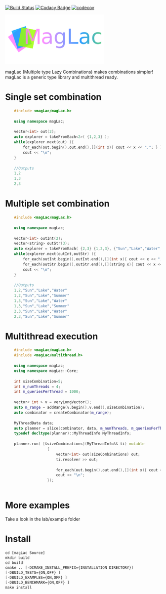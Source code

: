 [![Build Status](https://travis-ci.com/danoan/magLac.svg?branch=master)](https://travis-ci.com/danoan/magLac)
[![Codacy Badge](https://api.codacy.com/project/badge/Grade/759c30de9365427dbaeaaf4bf1668ba5)](https://app.codacy.com/app/danoan/magLac?utm_source=github.com&utm_medium=referral&utm_content=danoan/magLac&utm_campaign=Badge_Grade_Dashboard)
[![codecov](https://codecov.io/gh/danoan/magLac/branch/master/graph/badge.svg)](https://codecov.io/gh/danoan/magLac)



<img src="logo.png" width="320px">

magLac (Multiple type Lazy Combinations) makes combinations 
simpler! magLac is a generic type library and multithread ready.

# Single set combination
```c++
    #include <magLac/magLac.h>
    
    using namespace magLac;
    
    vector<int> out(2);
    auto explorer = takeFromEach<2>( {1,2,3} );
    while(explorer.next(out) ){ 
        for_each(out.begin(),out.end(),[](int x){ cout << x << ","; } );
        cout << "\n"; 
    }
    
    //Outputs
    1,2
    1,3
    2,3    
```

# Multiple set combination
```c++
    #include <magLac/magLac.h>
    
    using namespace magLac;
    
    vector<int> outInt(2);
    vector<string> outStr(3);
    auto explorer = takeFromEach( {2,3} {1,2,3}, {"Sun","Lake","Water","Summer"} );
    while(explorer.next(outInt,outStr) ){ 
        for_each(outInt.begin(),outInt.end(),[](int x){ cout << x << ","; } );
        for_each(outStr.begin(),outStr.end(),[](string x){ cout << x << ","; } );
        cout << "\n"; 
    }
    
    //Outputs
    1,2,"Sun","Lake","Water"
    1,2,"Sun","Lake","Summer"
    1,3,"Sun","Lake","Water"
    1,3,"Sun","Lake","Summer"    
    2,3,"Sun","Lake","Water"
    2,3,"Sun","Lake","Summer"    
```

# Multithread execution

```c++
    #include <magLac/magLac.h>
    #include <magLac/multithread.h>
    
    using namespace magLac;
    using namespace magLac::Core;
    
    int sizeCombination=5;
    int m_numThreads = 4;
    int m_queriesPerThread = 1000;
    
    vector< int > v = veryLongVector();
    auto m_range = addRange(v.begin(),v.end(),sizeCombination);
    auto combinator = createCombinator(m_range);
    
    MyThreadData data;
    auto planner = slice(combinator, data, m_numThreads, m_queriesPerThread);
    typedef decltype(planner)::MyThreadInfo MyThreadInfo;

    planner.run( [&sizeCombinations](MyThreadInfo&& ti) mutable
                   {
                       vector<int> out(sizeCombinations) out;
                       ti.resolver >> out;

                       for_each(out.begin(),out.end(),[](int x){ cout << x << ","; } );
                       cout << "\n";
                   });
    
``` 

# More examples

Take a look in the lab/example folder

# Install
```
cd [magLac Source]
mkdir build
cd build 
cmake .. [-DCMAKE_INSTALL_PREFIX={INSTALLATION DIRECTORY}] 
[-DBUILD_TESTS={ON,OFF} ] 
[-DBUILD_EXAMPLES={ON,OFF} ]  
[-DBUILD_BENCHMARK={ON,OFF} ] 
make install
```